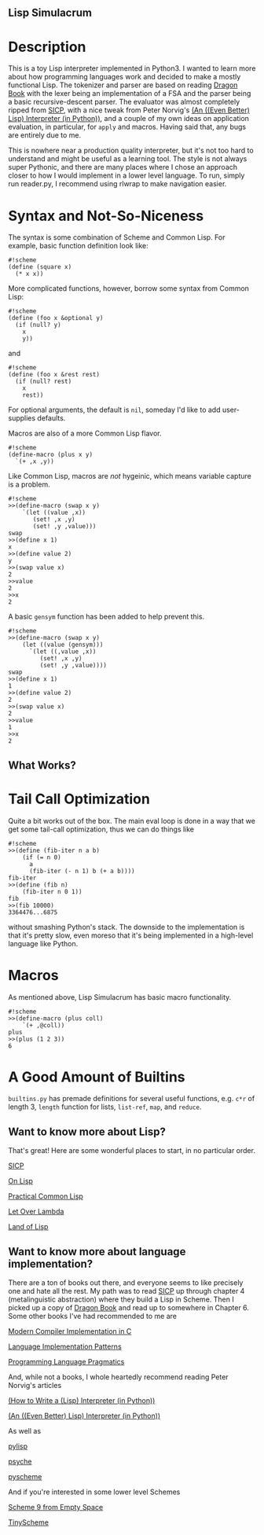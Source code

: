 ## Lisp Simulacrum ##
# Description #
This is a toy Lisp interpreter implemented in Python3. I wanted to learn more about how
programming languages work and decided to make a mostly functional Lisp. The tokenizer
and parser are based on reading [Dragon Book](http://dragonbook.stanford.edu/)
with the lexer being an implementation of a FSA and the parser being a basic recursive-descent parser.
The evaluator was almost completely ripped from [SICP](https://mitpress.mit.edu/sicp/full-text/book/book.html),
with a nice tweak from Peter Norvig's [(An ((Even Better) Lisp) Interpreter (in Python))](http://norvig.com/lispy2.html), and a couple of my own ideas on application evaluation,
in particular, for `apply` and macros. Having said that, any bugs are entirely due to me.

This is nowhere near a production quality interpreter, but it's not too hard to understand
and might be useful as a learning tool. The style is not always super Pythonic, and
there are many places where I chose an approach closer to how I would implement in a
lower level language. To run, simply run reader.py, I recommend using rlwrap to make navigation easier.

# Syntax and Not-So-Niceness #
The syntax is some combination of Scheme and Common Lisp. For example, basic function
definition look like:
```
#!scheme
(define (square x)
  (* x x))
```

More complicated functions, however, borrow some syntax from Common Lisp:
```
#!scheme
(define (foo x &optional y)
  (if (null? y)
    x
    y))
```
and
```
#!scheme
(define (foo x &rest rest)
  (if (null? rest)
    x
    rest))
```
For optional arguments, the default is `nil`, someday I'd like to add user-supplies
defaults.

Macros are also of a more Common Lisp flavor.
```
#!scheme
(define-macro (plus x y)
  `(+ ,x ,y))
```
Like Common Lisp, macros are *not* hygeinic, which means variable capture is a problem.
```
#!scheme
>>(define-macro (swap x y)
    `(let ((value ,x))
       (set! ,x ,y)
       (set! ,y ,value)))
swap
>>(define x 1)
x
>>(define value 2)
y
>>(swap value x)
2
>>value
2
>>x
2
```
A basic `gensym` function has been added to help prevent this.
```
#!scheme
>>(define-macro (swap x y)
    (let ((value (gensym)))
      `(let ((,value ,x))
         (set! ,x ,y)
         (set! ,y ,value))))
swap
>>(define x 1)
1
>>(define value 2)
2
>>(swap value x)
2
>>value
1
>>x
2
```

## What Works? ##
# Tail Call Optimization #
Quite a bit works out of the box. The main eval loop is done in a way that we get some
tail-call optimization, thus we can do things like
```
#!scheme
>>(define (fib-iter n a b)
    (if (= n 0)
      a
      (fib-iter (- n 1) b (+ a b))))
fib-iter
>>(define (fib n)
    (fib-iter n 0 1))
fib
>>(fib 10000)
3364476...6875
```
without smashing Python's stack. The downside to the implementation is that it's pretty slow,
even moreso that it's being implemented in a high-level language like Python.

# Macros #
As mentioned above, Lisp Simulacrum has basic macro functionality.
```
#!scheme
>>(define-macro (plus coll)
    `(+ ,@coll))
plus
>>(plus (1 2 3))
6
```

# A Good Amount of Builtins #
`builtins.py` has premade definitions for several useful functions, e.g. `c*r` of
length 3, `length` function for lists, `list-ref`, `map`, and `reduce`.

## Want to know more about Lisp? ##
That's great! Here are some wonderful places to start, in no particular order.

[SICP](https://mitpress.mit.edu/sicp/full-text/book/book.html)

[On Lisp](http://www.paulgraham.com/onlisp.html)

[Practical Common Lisp](http://www.gigamonkeys.com/book/)

[Let Over Lambda](http://letoverlambda.com/)

[Land of Lisp](http://landoflisp.com/)

## Want to know more about language implementation? ##
There are a ton of books out there, and everyone seems to like precisely one and hate all the rest.
My path was to read [SICP](https://mitpress.mit.edu/sicp/full-text/book/book.html) up through
chapter 4 (metalinguistic abstraction) where they build a Lisp in Scheme. Then I picked up a
copy of [Dragon Book](http://dragonbook.stanford.edu/) and read up to somewhere in Chapter 6.
Some other books I've had recommended to me are

[Modern Compiler Implementation in C](http://www.cs.princeton.edu/~appel/modern/c/)

[Language Implementation Patterns](http://pragprog.com/book/tpdsl/language-implementation-patterns)

[Programming Language Pragmatics](https://www.cs.rochester.edu/~scott/pragmatics/)

And, while not a books, I whole heartedly recommend reading Peter Norvig's articles

[(How to Write a (Lisp) Interpreter (in Python))](http://norvig.com/lispy.html)

[(An ((Even Better) Lisp) Interpreter (in Python))](http://norvig.com/lispy2.html)

As well as

[pylisp](https://www.biostat.wisc.edu/~annis/creations/PyLisp/)

[psyche](http://yduppen.home.xs4all.nl/)

[pyscheme](https://hkn.eecs.berkeley.edu/~dyoo/python/pyscheme/)


And if you're interested in some lower level Schemes

[Scheme 9 from Empty Space](http://www.t3x.org/s9fes/)

[TinyScheme](http://tinyscheme.sourceforge.net/)